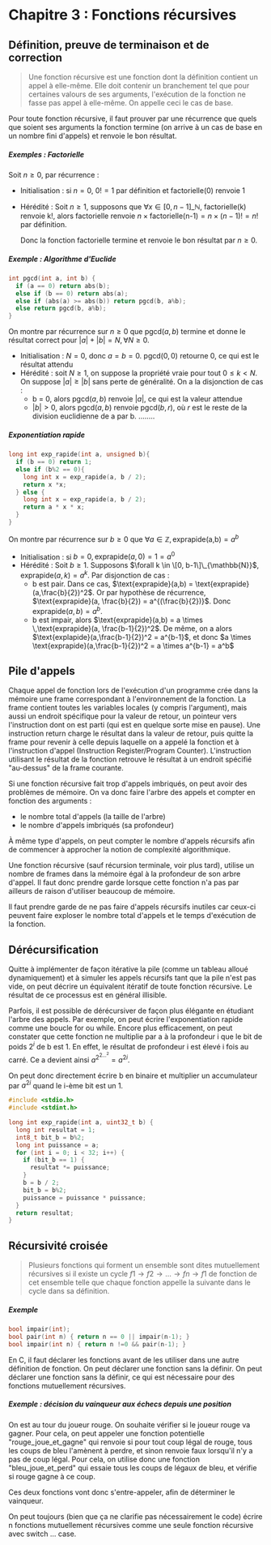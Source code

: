 # Chapitre 3 : Fonctions récursives
## Définition, preuve de terminaison et de correction

> Une fonction récursive est une fonction dont la définition contient un appel à
> elle-même. Elle doit contenir un branchement tel que pour certaines valours de
> ses arguments, l'exécution de la fonction ne fasse pas appel à elle-même. On
> appelle ceci le cas de base.

Pour toute fonction récursive, il faut prouver par une récurrence que quels que
soient ses arguments la fonction termine (on arrive à un cas de base en un
nombre fini d'appels) et renvoie le bon résultat.

##### Exemples : Factorielle
Soit $n \geq 0$, par récurrence :
- Initialisation : si $n = 0$, $0! = 1$ par définition et factorielle(0) renvoie 1
- Hérédité : Soit $n \geq 1$, supposons que $\forall x \in [0,n-1]\_{\mathbb{N}}$, factorielle(k)
  renvoie k!, alors factorielle renvoie $n \times \text{factorielle(n-1)} = n \times (n-1)! = n!$ par définition.

  Donc la fonction factorielle termine et renvoie le bon résultat par $n \geq 0$.

##### Exemple : Algorithme d'Euclide
```c
int pgcd(int a, int b) {
  if (a == 0) return abs(b);
  else if (b == 0) return abs(a);
  else if (abs(a) >= abs(b)) return pgcd(b, a%b);
  else return pgcd(b, a%b);
}
```

On montre par récurrence sur $n \geq 0$ que $\text{pgcd}(a, b)$ termine et donne
le résultat correct pour $|a| + |b| = N, \forall N \geq 0$.
- Initialisation : $N = 0$, donc $a = b = 0$. $\text{pgcd}(0,0)$ retourne 0, ce
  qui est le résultat attendu
- Hérédité : soit $N \geq 1$, on suppose la propriété vraie pour tout $0 \leq k < N$.
  On suppose $|a| \geq |b|$ sans perte de généralité. On a la disjonction de
  cas :
  - b = 0, alors $\text{pgcd}(a,b)$ renvoie $|a|$, ce qui est la valeur attendue
  - $|b| > 0$, alors $\text{pgcd}(a,b)$ renvoie $\text{pgcd}(b,r)$, où $r$ est
    le reste de la division euclidienne de a par b.
    ........

##### Exponentiation rapide
```c
long int exp_rapide(int a, unsigned b){
  if (b == 0) return 1;
  else if (b%2 == 0){
    long int x = exp_rapide(a, b / 2);
    return x *x;
  } else {
    long int x = exp_rapide(a, b / 2);
    return a * x * x;
  }
}
```

On montre par récurrence sur $b \geq 0$ que $\forall a \in \mathbb{Z}, \text{exprapide(a,b)} = a^b$
- Initialisation : si $b = 0, \text{exprapide}(a,0) = 1 = a^0$
- Hérédité : Soit $b \geq 1$. Supposons $\forall k  \in \[0, b-1\]\_{\mathbb{N}}$,
  $\text{exprapide}(a,k) = a^k$. Par disjonction de cas :
  - b est pair. Dans ce cas, $\text{exprapide}(a,b) = \text{exprapide}(a,\frac{b}{2})^2$.
    Or par hypothèse de récurrence, $\text{exprapide}(a, \frac{b}{2}) = a^{(\frac{b}{2})}$.
    Donc $\text{exprapide}(a, b) = a^b$.
  - b est impair, alors $\text{exprapide}(a,b) = a \times \,\text{exprapide}(a, \frac{b-1}{2})^2$.
    De même, on a alors $\text{explapide}(a,\frac{b-1}{2})^2 = a^{b-1}$, et
    donc $a \times \text{exprapide}(a,\frac{b-1}{2})^2 = a \times a^{b-1} = a^b$

## Pile d'appels
Chaque appel de fonction lors de l'exécution d'un programme crée dans la mémoire
une frame correspondant à l'environnement de la fonction. La frame contient
toutes les variables locales (y compris l'argument), mais aussi un endroit
spécifique pour la valeur de retour, un pointeur vers l'instruction dont on est
parti (qui est en quelque sorte mise en pause). 
Une instruction return charge le résultat dans la valeur de retour, puis quitte
la frame pour revenir à celle depuis laquelle on a appelé la fonction et à
l'instruction d'appel (Instruction Register/Program Counter).
L'instruction utilisant le résultat de la fonction retrouve le résultat à un
endroit spécifié "au-dessus" de la frame courante.

Si une fonction récursive fait trop d'appels imbriqués, on peut avoir des
problèmes de mémoire.
On va donc faire l'arbre des appels et compter en fonction des arguments :
- le nombre total d'appels (la taille de l'arbre)
- le nombre d'appels imbriqués (sa profondeur)

À même type d'appels, on peut compter le nombre d'appels récursifs afin de
commencer à approcher la notion de complexité algorithmique.

Une fonction récursive (sauf récursion terminale, voir plus tard), utilise un
nombre de frames dans la mémoire égal à la profondeur de son arbre d'appel.
Il faut donc prendre garde lorsque cette fonction n'a pas par ailleurs de raison
d'utiliser beaucoup de mémoire.

Il faut prendre garde de ne pas faire d'appels récursifs inutiles car ceux-ci
peuvent faire exploser le nombre total d'appels et le temps d'exécution de la
fonction.

## Dérécursification
Quitte à implémenter de façon itérative la pile (comme un tableau alloué
dynamiquement) et à simuler les appels récursifs tant que la pile n'est pas
vide, on peut décrire un équivalent itératif de toute fonction récursive.
Le résultat de ce processus est en général illisible.

Parfois, il est possible de dérécursiver de façon plus élégante en étudiant
l'arbre des appels. Par exemple, on peut écrire l'exponentiation rapide comme
une boucle for ou while. Encore plus efficacement, on peut constater que cette
fonction ne multiplie par a à la profondeur i que le bit de poids $2^i$ de b est 1.
En effet, le résultat de profondeur i est élevé i fois au carré. Ce a devient
ainsi $a^{2^{2 \ldots^2}} = a^{2i}$.

On peut donc directement écrire b en binaire et multiplier un accumulateur par
$a^{2i}$ quand le i-ème bit est un 1.

```c
#include <stdio.h>
#include <stdint.h>

long int exp_rapide(int a, uint32_t b) {
  long int resultat = 1;
  int8_t bit_b = b%2;
  long int puissance = a;
  for (int i = 0; i < 32; i++) {
    if (bit_b == 1) {
      resultat *= puissance;
    }
    b = b / 2;
    bit_b = b%2;
    puissance = puissance * puissance;
  }
  return resultat;
}
```

## Récursivité croisée
> Plusieurs fonctions qui forment un ensemble sont dites mutuellement récursives
> si il existe un cycle $f1 \to f2 \to \ldots \to fn \to f1$ de fonction de cet
> ensemble telle que chaque fonction appelle la suivante dans le cycle dans sa
> définition.

##### Exemple
```c
bool impair(int);
bool pair(int n) { return n == 0 || impair(n-1); }
bool impair(int n) { return n !=0 && pair(n-1); }
```

En C, il faut déclarer les fonctions avant de les utiliser dans une autre
définition de fonction. On peut déclarer une fonction sans la définir.
On peut déclarer une fonction sans la définir, ce qui est nécessaire pour des
fonctions mutuellement récursives.

##### Exemple : décision du vainqueur aux échecs depuis une position
On est au tour du joueur rouge. On souhaite vérifier si le joueur rouge va
gagner.
Pour cela, on peut appeler une fonction potentielle "rouge_joue_et_gagne" qui
renvoie si pour tout coup légal de rouge, tous les coups de bleu l'amènent à
perdre, et sinon renvoie faux lorsqu'il n'y a pas de coup légal.
Pour cela, on utilise donc une fonction "bleu_joue_et_perd" qui essaie tous les
coups de légaux de bleu, et vérifie si rouge gagne à ce coup.

Ces deux fonctions vont donc s'entre-appeler, afin de déterminer le vainqueur.

On peut toujours (bien que ça ne clarifie pas nécessairement le code) écrire n
fonctions mutuellement récursives comme une seule fonction récursive avec switch
... case.
